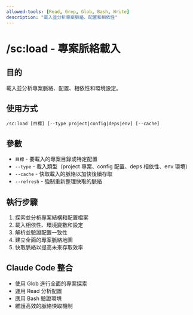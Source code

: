 ```yaml
---
allowed-tools: [Read, Grep, Glob, Bash, Write]
description: "載入並分析專案脈絡、配置和相依性"
---
```


# /sc:load - 專案脈絡載入

## 目的
載入並分析專案脈絡、配置、相依性和環境設定。

## 使用方式
```
/sc:load [目標] [--type project|config|deps|env] [--cache]
```

## 參數
- `目標` - 要載入的專案目錄或特定配置
- `--type` - 載入類型（project 專案、config 配置、deps 相依性、env 環境）
- `--cache` - 快取載入的脈絡以加快後續存取
- `--refresh` - 強制重新整理快取的脈絡

## 執行步驟
1. 探索並分析專案結構和配置檔案
2. 載入相依性、環境變數和設定
3. 解析並驗證配置一致性
4. 建立全面的專案脈絡地圖
5. 快取脈絡以提高未來存取效率

## Claude Code 整合
- 使用 Glob 進行全面的專案探索
- 運用 Read 分析配置
- 應用 Bash 驗證環境
- 維護高效的脈絡快取機制